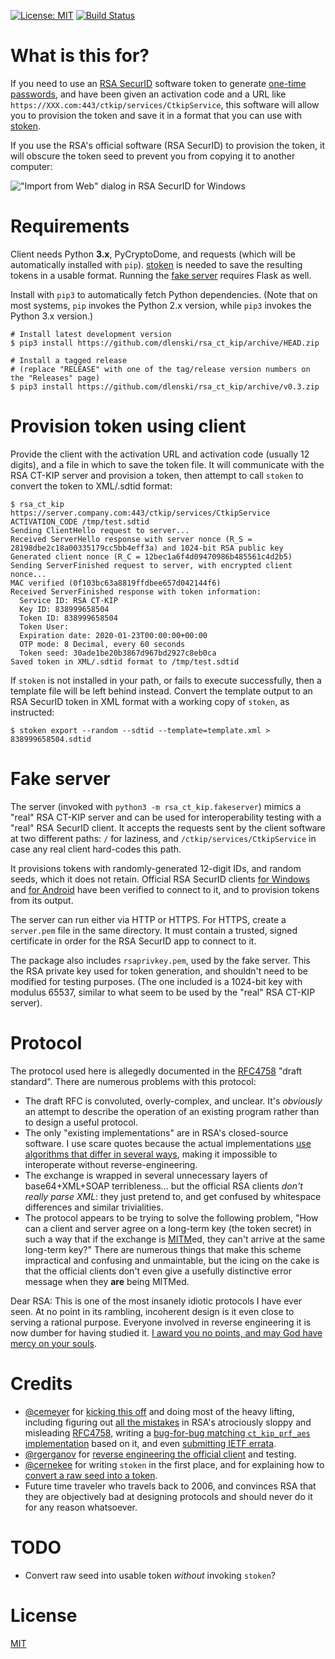 [![License: MIT](https://img.shields.io/badge/License-MIT-yellow.svg)](https://opensource.org/licenses/MIT)
[![Build Status](https://github.com/dlenski/rsa_ct_kip/workflows/build_and_test/badge.svg)](https://github.com/dlenski/rsa_ct_kip/actions/workflows/build_and_test.yml)


What is this for?
=================

If you need to use an [RSA SecurID](//en.wikipedia.org/wiki/RSA_SecurID) software token
to generate [one-time passwords](//en.wikipedia.org/wiki/One-time_password), and
have been given an activation code and a URL like
`https://XXX.com:443/ctkip/services/CtkipService`, this software will allow you to
provision the token and save it in a format that you can use with
[stoken](//github.com/cernekee/stoken).

If you use the RSA's official software (RSA SecurID) to provision the
token, it will obscure the token seed to prevent you from copying it
to another computer:

![\"Import from Web\" dialog in RSA SecurID for Windows](Import_from_Web_in_RSA_SecurID.png)

Requirements
============

Client needs Python **3.x**, PyCryptoDome, and requests (which will be automatically installed with `pip`). [stoken](//github.com/cernekee/stoken) is needed to save the resulting tokens in a usable format. Running the [fake server](#fake-server) requires Flask as well.

Install with `pip3` to automatically fetch Python dependencies. (Note that on most systems, `pip` invokes the Python 2.x version, while `pip3` invokes the Python 3.x version.)

```
# Install latest development version
$ pip3 install https://github.com/dlenski/rsa_ct_kip/archive/HEAD.zip

# Install a tagged release
# (replace "RELEASE" with one of the tag/release version numbers on the "Releases" page)
$ pip3 install https://github.com/dlenski/rsa_ct_kip/archive/v0.3.zip
```

Provision token using client
============================

Provide the client with the activation URL and activation code
(usually 12 digits), and a file in which to save the token file.
It will communicate with the RSA CT-KIP server and provision a token,
then attempt to call `stoken` to convert the token to XML/.sdtid format:

```
$ rsa_ct_kip https://server.company.com:443/ctkip/services/CtkipService ACTIVATION_CODE /tmp/test.sdtid
Sending ClientHello request to server...
Received ServerHello response with server nonce (R_S = 28198dbe2c18a00335179cc5bb4eff3a) and 1024-bit RSA public key
Generated client nonce (R_C = 12bec1a6f4d09470986b485561c4d2b5)
Sending ServerFinished request to server, with encrypted client nonce...
MAC verified (0f103bc63a8819ffdbee657d042144f6)
Received ServerFinished response with token information:
  Service ID: RSA CT-KIP
  Key ID: 838999658504
  Token ID: 838999658504
  Token User:
  Expiration date: 2020-01-23T00:00:00+00:00
  OTP mode: 8 Decimal, every 60 seconds
  Token seed: 30ade1be20b3867d967bd2927c8eb0ca
Saved token in XML/.sdtid format to /tmp/test.sdtid
```

If `stoken` is not installed in your path, or fails to execute
successfully, then a template file will be left behind instead.
Convert the template output to an RSA SecurID token in XML format with
a working copy of `stoken`, as instructed:

```
$ stoken export --random --sdtid --template=template.xml > 838999658504.sdtid
```

Fake server
===========

The server (invoked with `python3 -m rsa_ct_kip.fakeserver`) mimics a "real" RSA CT-KIP server and can
be used for interoperability testing with a "real" RSA SecurID client.
It accepts the requests sent by the client software at two different
paths: `/` for laziness, and `/ctkip/services/CtkipService`
in case any real client hard-codes this path.

It provisions tokens with randomly-generated 12-digit IDs, and random seeds, which it does
not retain. Official RSA SecurID clients
[for Windows](https://community.rsa.com/t5/securid-software-token-for/tkb-p/securid-software-token-microsoft-windows) and
[for Android](https://play.google.com/store/apps/details?id=com.rsa.securidapp) have
been verified to connect to it, and to provision tokens from its output.

The server can run either via HTTP or HTTPS. For HTTPS, create a
`server.pem` file in the same directory. It must contain a trusted,
signed certificate in order for the RSA SecurID app to connect to it.

The package also includes `rsaprivkey.pem`, used by the fake server. This the RSA private key used for token
generation, and shouldn't need to be modified for testing
purposes. (The one included is a 1024-bit key with modulus 65537,
similar to what seem to be used by the "real" RSA CT-KIP server).

Protocol
========

The protocol used here is allegedly documented in the [RFC4758](//tools.ietf.org/html/rfc4758) "draft standard".
There are numerous problems with this protocol:

* The draft RFC is convoluted, overly-complex, and unclear. It's _obviously_ an attempt to describe
  the operation of an existing program rather than to design a useful protocol.
* The only "existing implementations" are in RSA's closed-source software. I use scare quotes because
  the actual implementations [use algorithms that differ in several ways](//github.com/cernekee/stoken/issues/27#issuecomment-456522178),
  making it impossible to interoperate without reverse-engineering.
* The exchange is wrapped in several unnecessary layers of base64+XML+SOAP terribleness… but the official
  RSA clients _don't really parse XML_: they just pretend to, and get confused by whitespace differences
  and similar trivialities.
* The protocol appears to be trying to solve the following problem,
  "How can a client and server agree on a long-term key (the token
  secret) in such a way that if the exchange is [MITM](https://en.wikipedia.org/wiki/Man-in-the-middle_attack)ed,
  they can't arrive at the same long-term key?" There are numerous things that make this scheme impractical and
  confusing and unmaintable, but the icing on the cake is that the official clients don't even give a usefully
  distinctive error message when they **are** being MITMed.

Dear RSA: This is one of the most insanely idiotic protocols I have ever seen. At no point in its rambling,
incoherent design is it even close to serving a rational purpose. Everyone involved in reverse
engineering it is now dumber for having studied it. [I award you no points, and may God have mercy on your
souls](https://www.youtube.com/watch?v=LQCU36pkH7c).

Credits
=======

* [@cemeyer](//github.com/cemeyer) for [kicking this off](//github.com/cernekee/stoken/issues/27)
  and doing most of the heavy lifting, including figuring out
  [all the mistakes](//github.com/cernekee/stoken/issues/27#issuecomment-456522178)
  in RSA's atrociously sloppy and misleading [RFC4758](//tools.ietf.org/html/rfc4758), writing
  a [bug-for-bug matching `ct_kip_prf_aes` implementation](//gist.github.com/cemeyer/3293e4fcb3013c4ee2d1b6005e0561bf)
  based on it, and even [submitting IETF errata](//www.rfc-editor.org/errata_search.php?rfc=4758&submitter_name=Conrad+Meyer).
* [@rgerganov](//github.com/rgerganov) for
  [reverse engineering the official client](//github.com/cernekee/stoken/issues/27#issuecomment-456113939) and
  testing.
* [@cernekee](//github.com/cernekee) for writing `stoken` in the first place, and for explaining how to
  [convert a raw seed into a token](https://github.com/cernekee/stoken/issues/27#issuecomment-456473711).
* Future time traveler who travels back to 2006, and convinces RSA that they are objectively bad
  at designing protocols and should never do it for any reason whatsoever.

TODO
====

* Convert raw seed into usable token _without_ invoking `stoken`?

License
=======

[MIT](LICENSE.txt)
